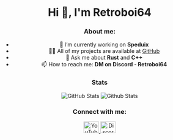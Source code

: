 <h1 align="center">Hi 👋, I'm Retroboi64</h1>
<h3 align="center">About me:</h3>

<ul align="center">
  <li>🔭 I’m currently working on <strong>Speduix</strong></li>
  <li>👨‍💻 All of my projects are available at <a href="https://github.com/retroboi64">GitHub</a></li>
  <li>💬 Ask me about <strong>Rust</strong> and <strong>C++</strong></li>
  <li>📫 How to reach me: <strong>DM on Discord - Retroboi64</strong></li>
</ul>

<h3 align="center">Stats</h1>

<p align="center">
  <img src="https://github-readme-stats.vercel.app/api?username=retroboi64&theme=gruvbox&show_icons=true&hide_border=true&count_private=true" alt="GitHub Stats">
  <img src="https://github-readme-stats.vercel.app/api/top-langs/?username=retroboi64&theme=gruvbox&show_icons=true&hide_border=true&layout=compact" alt="Github Stats">
</p>

<h3 align="center">Connect with me:</h3>
<p align="center">
  <a href="https://www.youtube.com/retroboi64" target="blank">
    <img src="https://raw.githubusercontent.com/rahuldkjain/github-profile-readme-generator/master/src/images/icons/Social/youtube.svg" alt="YouTube" height="30" width="40" />
  </a>
  <a href="https://discord.gg/uQSdb3nHCd" target="blank">
    <img src="https://raw.githubusercontent.com/rahuldkjain/github-profile-readme-generator/master/src/images/icons/Social/discord.svg" alt="Discord" height="30" width="40" />
  </a>
</p>
